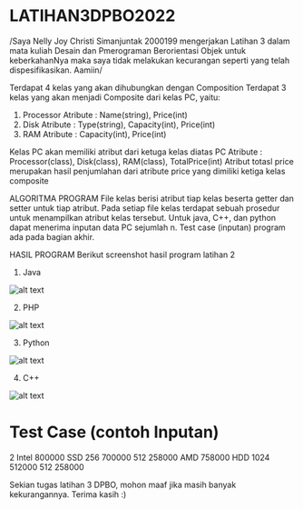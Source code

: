 # LATIHAN3DPBO2022

/Saya Nelly Joy Christi Simanjuntak 2000199 mengerjakan Latihan 3 dalam mata kuliah Desain dan Pmerograman Berorientasi Objek untuk keberkahanNya maka saya tidak melakukan kecurangan seperti yang telah dispesifikasikan. Aamiin/

Terdapat 4 kelas yang akan dihubungkan dengan Composition
Terdapat 3 kelas yang akan menjadi Composite dari kelas PC, yaitu:
 1. Processor
    Atribute : Name(string), Price(int)
 2. Disk
    Atribute : Type(string), Capacity(int), Price(int)
 3. RAM 
    Atribute : Capacity(int), Price(int)
 
Kelas PC akan memiliki atribut dari ketuga kelas diatas
PC
Atribute : Processor(class), Disk(class), RAM(class), TotalPrice(int)
Atribut totasl price merupakan hasil penjumlahan dari atribute price yang dimiliki ketiga kelas composite


ALGORITMA PROGRAM
File kelas berisi atribut tiap kelas beserta getter dan setter untuk tiap atribut.
Pada setiap file kelas terdapat sebuah prosedur untuk menampilkan atribut kelas tersebut.
Untuk java, C++, dan python dapat menerima inputan data PC sejumlah n.
Test case (inputan) program ada pada bagian akhir.


HASIL PROGRAM
Berikut screenshot hasil program latihan 2
  1. Java
  
  ![alt text](https://github.com/joynelly/LATIHAN3DPBO2022/blob/main/screenshot/java.png?raw=true)

  2. PHP
  
  ![alt text](https://github.com/joynelly/LATIHAN3DPBO2022/blob/main/screenshot/php.png?raw=true)

  3. Python
  
  ![alt text](https://github.com/joynelly/LATIHAN3DPBO2022/blob/main/screenshot/python.png?raw=true)

  4. C++
  
  ![alt text](https://github.com/joynelly/LATIHAN3DPBO2022/blob/main/screenshot/cpp.png?raw=true)


Test Case (contoh Inputan)
==========================
2
Intel
800000
SSD
256
700000
512
258000
AMD
758000
HDD
1024
512000
512
258000



Sekian tugas latihan 3 DPBO, mohon maaf jika masih banyak kekurangannya.
Terima kasih :)
